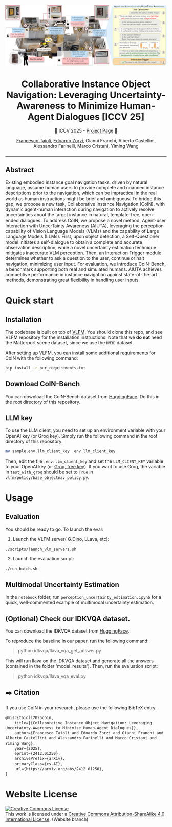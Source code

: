 <p align="center">
  <img src="docs/teaser.jpg" >
  </p>
</p>


<h1 align="center">
Collaborative Instance Object Navigation: Leveraging Uncertainty-Awareness to Minimize Human-Agent Dialogues [ICCV 25]
</h1>

<div>
    <p align="center">
    🎉 ICCV 2025 - <a href="https://intelligolabs.github.io/CoIN">Project Page</a></strong> 🎉 
    </p>
</div>
<div>
    <p align="center">
    <a href='https://francescotaioli.github.io/' target='_blank'>Francesco Taioli</a>,
    <a href='https://github.com/e-zorzi' target='_blank'>Edoardo Zorzi</a>,
    Gianni Franchi,
    Alberto Castellini, Alessandro Farinelli, Marco Cristani, Yiming Wang
    </p>
</div>

<h3 align="center">
<!-- <a href="">Paper</a> | -->
 <!-- <a href="">Video</a> | -->
 <!-- Accepted to
  <a href=""></a></h3> -->


<hr>

<!-- > [!IMPORTANT]
> Consider citing our paper:
> ```BibTeX

>   ``` -->


## Abstract
Existing embodied instance goal navigation tasks, driven by natural language, assume human users to provide complete and nuanced instance descriptions prior to the navigation, which can be impractical in the real world as human instructions might be brief and ambiguous. To bridge this gap, we propose a new task, Collaborative Instance Navigation (CoIN), with dynamic agent-human interaction during navigation to actively resolve uncertainties about the target instance in natural, template-free, open-ended dialogues. To address CoIN, we propose a novel method, Agent-user Interaction with UncerTainty Awareness (AIUTA), leveraging the perception capability of Vision Language Models (VLMs) and the capability of Large Language Models (LLMs). First, upon object detection, a Self-Questioner model initiates a self-dialogue to obtain a complete and accurate observation description, while a novel uncertainty estimation technique mitigates inaccurate VLM perception. Then, an Interaction Trigger module determines whether to ask a question to the user, continue or halt navigation, minimizing user input. For evaluation, we introduce CoIN-Bench, a benchmark supporting both real and simulated humans. AIUTA achieves competitive performance in instance navigation against state-of-the-art methods, demonstrating great flexibility in handling user inputs.

# Quick start

## Installation
The codebase is built on top of [VLFM](https://github.com/bdaiinstitute/vlfm). You should clone this repo, and see VLFM repository for the installation instructions. Note that we **do not** need the Matterport scene dataset, since we use the ```HM3D``` dataset.

After setting up VLFM, you can install some additional requirements for CoIN with the following command:
```bash
pip install -r our_requirements.txt
```
## Download CoIN-Bench
You can download the CoIN-Bench dataset from [HuggingFace](https://huggingface.co/datasets/ftaioli/CoIN-Bench). Do this in the root directory of this repository.

## LLM key
To use the LLM client, you need to set up an environment variable with your OpenAI key (or Groq key).
Simply run the following command in the root directory of this repository:
```bash
mv sample.env.llm_client_key .env.llm_client_key
```
Then, edit the file `.env.llm_client_key` and set the `LLM_CLIENT_KEY` variable to your OpenAI key (or [Groq, free key](https://groq.com/)).
If you want to use Groq, the variable in ```test_with_groq``` should be set to ```True``` in ```vlfm/policy/base_objectnav_policy.py```.

# Usage
## Evaluation
You should be ready to go. To launch the eval:
1. Launch the VLFM server( G.Dino, LLava, etc):
```bash
./scripts/launch_vlm_servers.sh
```
2. Launch the evaluation script:
```bash
./run_batch.sh
```
## Multimodal Uncertainty Estimation
In the ```notebook``` folder, run ```perception_uncertainty_estimation.ipynb``` for a quick, well-commented example of multimodal uncertainty estimation.

## (Optional) Check our IDKVQA dataset.
You can download the IDKVQA dataset from [HuggingFace](https://huggingface.co/datasets/ftaioli/IDKVQA).

To reproduce the baseline in our paper, run the following command:

> python idkvqa/llava_vqa_get_answer.py

This will run llava on the IDKVQA dataset and generate all the answers (contained in the folder 'model_results'). Then, run the evaluation script:

> python idkvqa/llava_vqa_eval.py

## :black_nib: Citation

If you use CoIN in your research, please use the following BibTeX entry.

```
@misc{taioli2025coin,
    title={{Collaborative Instance Object Navigation: Leveraging Uncertainty-Awareness to Minimize Human-Agent Dialogues}}, 
    author={Francesco Taioli and Edoardo Zorzi and Gianni Franchi and Alberto Castellini and Alessandro Farinelli and Marco Cristani and Yiming Wang},
    year={2025},
    eprint={2412.01250},
    archivePrefix={arXiv},
    primaryClass={cs.AI},
    url={https://arxiv.org/abs/2412.01250}, 
}
```

# Website License
<a rel="license" href="http://creativecommons.org/licenses/by-sa/4.0/"><img alt="Creative Commons License" style="border-width:0" src="https://i.creativecommons.org/l/by-sa/4.0/88x31.png" /></a><br />This work is licensed under a <a rel="license" href="http://creativecommons.org/licenses/by-sa/4.0/">Creative Commons Attribution-ShareAlike 4.0 International License</a>. (Website branch)
